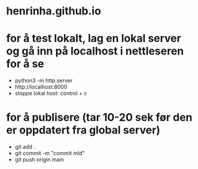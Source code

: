 # henrinha.github.io

# for å test lokalt, lag en lokal server og gå inn på localhost i nettleseren for å se
* python3 -m http.server
* http://localhost:8000
* stoppe lokal host: control + c

# for å publisere (tar 10-20 sek før den er oppdatert fra global server)
* git add .
* git commit -m "commit mld"
* git push origin main